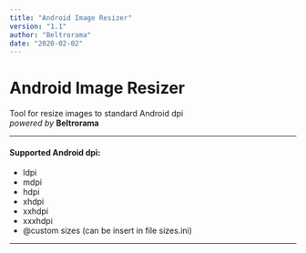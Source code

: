```yaml
---
title: "Android Image Resizer"
version: "1.1"
author: "Beltrorama"
date: "2020-02-02"
---
```


# Android Image Resizer
Tool for resize images to standard Android dpi  
*powered by* **Beltrorama**  

---

#### Supported Android dpi:
- ldpi
- mdpi
- hdpi
- xhdpi
- xxhdpi
- xxxhdpi
- @custom sizes (can be insert in file sizes.ini)

---